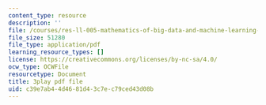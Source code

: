```yaml
---
content_type: resource
description: ''
file: /courses/res-ll-005-mathematics-of-big-data-and-machine-learning-january-iap-2020/c39e7ab44d4681d43c7ec79ced43d08b_2DDjHvH8d2k.pdf
file_size: 51280
file_type: application/pdf
learning_resource_types: []
license: https://creativecommons.org/licenses/by-nc-sa/4.0/
ocw_type: OCWFile
resourcetype: Document
title: 3play pdf file
uid: c39e7ab4-4d46-81d4-3c7e-c79ced43d08b
---
```

